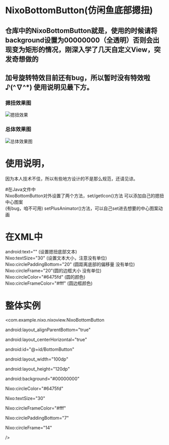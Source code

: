 # NixoBottomButton(仿闲鱼底部摁扭)
## 仓库中的NixoBottomButton就是，使用的时候请将background设置为00000000（全透明）否则会出现变为矩形的情况，刚深入学了几天自定义View，突发奇想做的
## 加号旋转特效目前还有bug，所以暂时没有特效啦♪(^∇^*)   使用说明见最下方。

### 摁扭效果图
![摁扭效果](https://puu.sh/ANXld/5bec5a4a6e.png)
### 总体效果图
![总体效果图](https://puu.sh/ANXlg/bb3f286c0e.jpg)





# 使用说明，
   
因为本人技术不佳，所以有些地方设计的不是那么规范，还请见谅。  

#在Java文件中  
NixoBottomButton对外设置了两个方法，set/getIcon()方法 可以添加自己的摁扭中心图案  
(有bug，咱不可用) setPlusAnimator()方法，可以自己set进去想要的中心图案动画


# 在XML中
android:text="" (设置摁扭底部文本)  
Nixo:textSize="30" (设置文本大小，注意没有单位)  
Nixo:circlePaddingBottom="20" (圆距离底部的偏移量 没有单位)  
Nixo:circleFrame="20"(圆的边框大小 没有单位)  
Nixo:circleColor="#6475fd" (圆的颜色)  
Nixo:circleFrameColor="#fff" (圆边框颜色)  



# 整体实例  
<com.example.nixo.nixoview.NixoBottomButton
  
  
  android:layout_alignParentBottom="true"
  
  
  android:layout_centerHorizontal="true"
  
  
  android:id="@+id/BottomButton"
  
  
  android:layout_width="100dp"
  
  
  android:layout_height="120dp"
  
  
  android:background="#00000000"
  
  
  Nixo:circleColor="#6475fd"
  
  
  Nixo:textSize="30"
  
  
  Nixo:circleFrameColor="#fff"
  
  
  Nixo:circlePaddingBottom="7"
  
  
  Nixo:circleFrame="14"
  
  
  />
